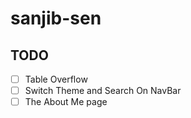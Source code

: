 # sanjib-sen

## TODO

- [ ] Table Overflow
- [ ] Switch Theme and Search On NavBar
- [ ] The About Me page
